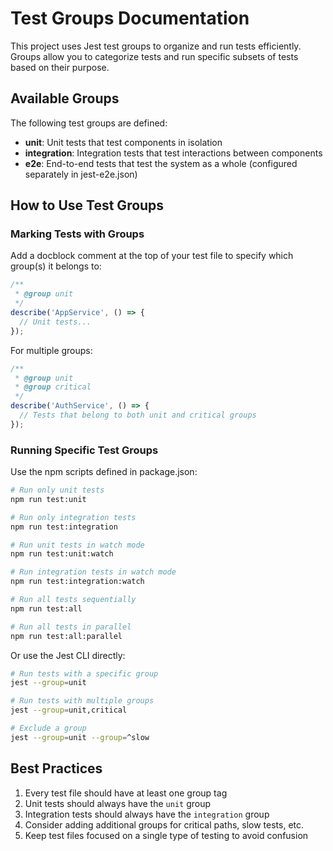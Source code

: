 # Test Groups Documentation

This project uses Jest test groups to organize and run tests efficiently. Groups allow you to categorize tests and run specific subsets of tests based on their purpose.

## Available Groups

The following test groups are defined:

- **unit**: Unit tests that test components in isolation
- **integration**: Integration tests that test interactions between components
- **e2e**: End-to-end tests that test the system as a whole (configured separately in jest-e2e.json)

## How to Use Test Groups

### Marking Tests with Groups

Add a docblock comment at the top of your test file to specify which group(s) it belongs to:

```typescript
/**
 * @group unit
 */
describe('AppService', () => {
  // Unit tests...
});
```

For multiple groups:

```typescript
/**
 * @group unit
 * @group critical
 */
describe('AuthService', () => {
  // Tests that belong to both unit and critical groups
});
```

### Running Specific Test Groups

Use the npm scripts defined in package.json:

```bash
# Run only unit tests
npm run test:unit

# Run only integration tests
npm run test:integration

# Run unit tests in watch mode
npm run test:unit:watch

# Run integration tests in watch mode
npm run test:integration:watch

# Run all tests sequentially
npm run test:all

# Run all tests in parallel
npm run test:all:parallel
```

Or use the Jest CLI directly:

```bash
# Run tests with a specific group
jest --group=unit

# Run tests with multiple groups
jest --group=unit,critical

# Exclude a group
jest --group=unit --group=^slow
```

## Best Practices

1. Every test file should have at least one group tag
2. Unit tests should always have the `unit` group
3. Integration tests should always have the `integration` group
4. Consider adding additional groups for critical paths, slow tests, etc.
5. Keep test files focused on a single type of testing to avoid confusion
